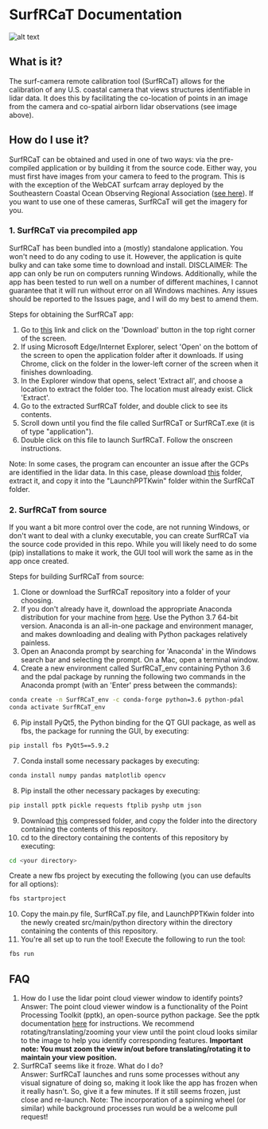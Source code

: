 # SurfRCaT Documentation

![alt text](https://github.com/conlin-matt/SurfRCaT/blob/master/SurfRCaT_PickGCPs.PNG)

## What is it?

The surf-camera remote calibration tool (SurfRCaT) allows for the calibration of any U.S. coastal camera that views structures identifiable in lidar data. It does this by facilitating the co-location of points in an image from the camera and co-spatial airborn lidar observations (see image above).

## How do I use it?

SurfRCaT can be obtained and used in one of two ways: via the pre-compiled application or by building it from the source code. Either way, you must first have images from your camera to feed to the program. This is with the exception of the WebCAT surfcam array deployed by the Southeastern Coastal Ocean Observing Regional Association ([see here](https://secoora.org/webcat/)). If you want to use one of these cameras, SurfRCaT will get the imagery for you. 

### 1. SurfRCaT via precompiled app

SurfRCaT has been bundled into a (mostly) standalone application. You won't need to do any coding to use it. However, the application is quite bulky and can take some time to download and install. DISCLAIMER: The app can only be run on computers running Windows. Additionally, while the app has been tested to run well on a number of different machines, I cannot guarantee that it will run without error on all Windows machines. Any issues should be reported to the Issues page, and I will do my best to amend them.

Steps for obtaining the SurfRCaT app:
1) Go to [this](https://drive.google.com/open?id=1os126s7bYrGzTo3P4jyUQcrrfWirl70l) link and click on the 'Download' button in the top right corner of the screen. 
2) If using Microsoft Edge/Internet Explorer, select 'Open' on the bottom of the screen to open the application folder after it downloads. If using Chrome, click on the folder in the lower-left corner of the screen when it finishes downloading.
3) In the Explorer window that opens, select 'Extract all', and choose a location to extract the folder too. The location must already exist. Click 'Extract'.
4) Go to the extracted SurfRCaT folder, and double click to see its contents.
5) Scroll down until you find the file called SurfRCaT or SurfRCaT.exe (it is of type "application").
6) Double click on this file to launch SurfRCaT. Follow the onscreen instructions. 

Note: In some cases, the program can encounter an issue after the GCPs are identified in the lidar data. In this case, please download [this](https://drive.google.com/open?id=1jfgaj8OynIGW962KY6lCjmSjyyGYRAoo) folder, extract it, and copy it into the "LaunchPPTKwin" folder within the SurfRCaT folder.

### 2. SurfRCaT from source

If you want a bit more control over the code, are not running Windows, or don't want to deal with a clunky executable, you can create SurfRCaT via the source code provided in this repo. While you will likely need to do some (pip) installations to make it work, the GUI tool will work the same as in the app once created. 

Steps for building SurfRCaT from source:
1) Clone or download the SurfRCaT repository into a folder of your choosing.
2) If you don't already have it, download the appropriate Anaconda distribution for your machine from [here](https://www.anaconda.com/distribution/). Use the Python 3.7 64-bit version. Anaconda is an all-in-one package and environment manager, and makes downloading and dealing with Python packages relatively painless.
3) Open an Anaconda prompt by searching for 'Anaconda' in the Windows search bar and selecting the prompt. On a Mac, open a terminal window.
4) Create a new environment called SurfRCaT_env containing Python 3.6 and the pdal package by running the following two commands in the Anaconda prompt (with an 'Enter' press between the commands):
```bash
conda create -n SurfRCaT_env -c conda-forge python=3.6 python-pdal
conda activate SurfRCaT_env
```
6) Pip install PyQt5, the Python binding for the QT GUI package, as well as fbs, the package for running the GUI, by executing:
```bash
pip install fbs PyQt5==5.9.2
```
7) Conda install some necessary packages by executing:
```bash
conda install numpy pandas matplotlib opencv
```
8) Pip install the other necessary packages by executing:
```bash
pip install pptk pickle requests ftplib pyshp utm json
```
9) Download [this](https://drive.google.com/open?id=1Pm4rXlXWJM-hBGHD12g2SBL67E5K2new) compressed folder, and copy the folder into the directory containing the contents of this repository.
9) cd to the directory containing the contents of this repository by executing:
```bash
cd <your directory>
```
Create a new fbs project by executing the following (you can use defaults for all options):
```bash
fbs startproject 
```
10) Copy the main.py file, SurfRCaT.py file, and LaunchPPTKwin folder into the newly created src/main/python directory within the directory containing the contents of this repository. 
11) You're all set up to run the tool! Execute the following to run the tool:
```bash
fbs run 
```

## FAQ
1) How do I use the lidar point cloud viewer window to identify points?    
Answer: The point cloud viewer window is a functionality of the Point Processing Toolkit (pptk), an open-source python package. See the pptk documentation [here](https://heremaps.github.io/pptk/viewer.html) for instructions. We recommend rotating/translating/zooming your view until the point cloud looks similar to the image to help you identify corresponding features. **Important note: You must zoom the view in/out before translating/rotating it to maintain your view position.**
2) SurfRCaT seems like it froze. What do I do?  
Answer: SurfRCaT launches and runs some processes without any visual signature of doing so, making it look like the app has frozen when it really hasn't. So, give it a few minutes. If it still seems frozen, just close and re-launch. Note: The incorporation of a spinning wheel (or similar) while background processes run would be a welcome pull request!

